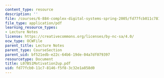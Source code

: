 ```yaml
---
content_type: resource
description: ''
file: /courses/6-884-complex-digital-systems-spring-2005/fd77fcb011c78146f5f83c32e1a858d0_L07BS1Motivation2up.pdf
file_type: application/pdf
learning_resource_types:
- Lecture Notes
license: https://creativecommons.org/licenses/by-nc-sa/4.0/
ocw_type: OCWFile
parent_title: Lecture Notes
parent_type: CourseSection
parent_uid: bf521edb-e22c-64b6-19de-04a7df079397
resourcetype: Document
title: L07BS1Motivation2up.pdf
uid: fd77fcb0-11c7-8146-f5f8-3c32e1a858d0
---
```

